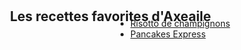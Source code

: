 
- [Risotto de champignons][id]
- [Pancakes Express][id1]
  
[id]: risotto.md
[id1]: pancakesexpress.md

<div style="position: fixed; top: 0; left: 0; width: 400px; height: 100vh; background-image: url('photocuisine.jpeg'); text-align: center; padding: 20px;">
  <h2>Les recettes favorites d'Axeaile</h2>
  <p> </p>
</div>

